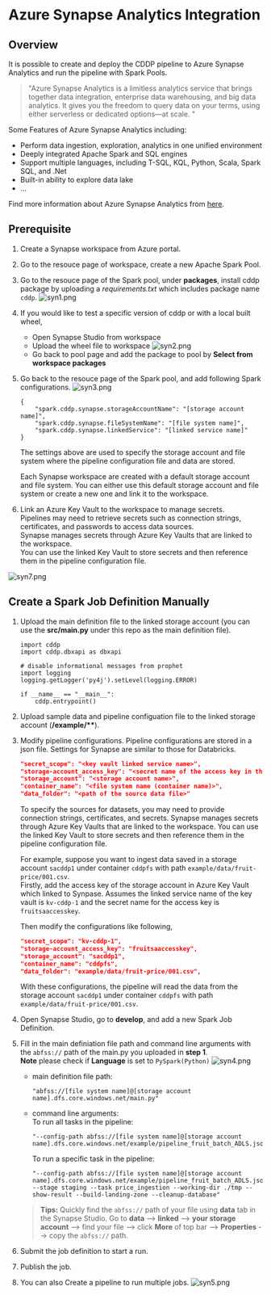 # Azure Synapse Analytics Integration
## Overview 

It is possible to create and deploy the CDDP pipeline to Azure Synapse Analytics and run the pipeline with Spark Pools. 
  
> "Azure Synapse Analytics is a limitless analytics service that brings together data integration, enterprise data warehousing, and big data analytics. It gives you the freedom to query data on your terms, using either serverless or dedicated options—at scale. "  

Some Features of Azure Synapse Analytics including:
- Perform data ingestion, exploration, analytics in one unified environment
- Deeply integrated Apache Spark and SQL engines
- Support multiple languages, including T-SQL, KQL, Python, Scala, Spark SQL, and .Net
- Built-in ability to explore data lake
- ...

Find more information about Azure Synapse Analytics from [here](https://azure.microsoft.com/en-us/products/synapse-analytics/#overview).


## Prerequisite

1. Create a Synapse workspace from Azure portal.
2. Go to the resouce page of workspace, create a new Apache Spark Pool.
3. Go to the resouce page of the Spark pool, under **packages**, install cddp package by uploading a *requirements.txt* which includes package name `cddp`.
![syn1.png](../images/syn1.png)
4. If you would like to test a specific version of cddp or with a local built wheel,  
    - Open Synapse Studio from workspace
    - Upload the wheel file to workspace
    ![syn2.png](../images/syn2.png)
    - Go back to pool page and add the package to pool by **Select from workspace packages**
5. Go back to the resouce page of the Spark pool, and add following Spark configurations.
![syn3.png](../images/syn3.png)
    ```
    {
        "spark.cddp.synapse.storageAccountName": "[storage account name]",
        "spark.cddp.synapse.fileSystemName": "[file system name]",
        "spark.cddp.synapse.linkedService": "[linked service name]"
    }
    ```
    The settings above are used to specify the storage account and file system where the pipeline configuration file and data are stored.  

    Each Synapse workspace are created with a default storage account and file system. You can either use this default storage account and file system or create a new one and link it to the workspace.   
6. Link an Azure Key Vault to the workspace to manage secrets.  
Pipelines may need to retrieve secrets such as connection strings, certificates, and passwords to access data sources.   
Synapse manages secrets through Azure Key Vaults that are linked to the workspace.   
You can use the linked Key Vault to store secrets and then reference them in the pipeline configuration file.  
    
![syn7.png](../images/syn7.png)


## Create a Spark Job Definition Manually

1. Upload the main definition file to the linked storage account (you can use the **src/main.py** under this repo as the main definition file).
    ```
    import cddp
    import cddp.dbxapi as dbxapi

    # disable informational messages from prophet
    import logging
    logging.getLogger('py4j').setLevel(logging.ERROR)

    if __name__ == "__main__":
        cddp.entrypoint()
    ```
2. Upload sample data and pipeline configuation file to the linked storage account (**/example/\*\***).

3. Modify pipeline configurations. Pipeline configurations are stored in a json file. Settings for Synapse are similar to those for Databricks.
    ```json
    "secret_scope": "<key vault linked service name>",
    "storage-account_access_key": "<secret name of the access key in the kv>",
    "storage_account": "<storage account name>",
    "container_name": "<file system name (container name)>",
    "data_folder": "<path of the source data file>"
    ```
    To specify the sources for datasets, you may need to provide connection strings, certificates, and secrets. Synapse manages secrets through Azure Key Vaults that are linked to the workspace. You can use the linked Key Vault to store secrets and then reference them in the pipeline configuration file.  

    For example, suppose you want to ingest data saved in a storage account `sacddp1` under container `cddpfs` with path `example/data/fruit-price/001.csv`.   
    Firstly, add the access key of the storage account in Azure Key Vault which linked to Synpase. Assumes the linked service name of the key vault is `kv-cddp-1` and the secret name for the access key is `fruitsaaccesskey`.  

    Then modify the configurations like following,
    ```json
    "secret_scope": "kv-cddp-1",
    "storage-account_access_key": "fruitsaaccesskey",
    "storage_account": "sacddp1",
    "container_name": "cddpfs",
    "data_folder": "example/data/fruit-price/001.csv",
    ```

    With these configurations, the pipeline will read the data from the storage account `sacddp1` under container `cddpfs` with path `example/data/fruit-price/001.csv`.


4. Open Synapse Studio, go to **develop**, and add a new Spark Job Definition.
5. Fill in the main definiation file path and command line arguments with the `abfss://` path of the main.py you uploaded in **step 1**.  
**Note** please check if **Language** is set to `PySpark(Python)`
![syn4.png](../images/syn4.png)
    - main definition file path:
        ```
        "abfss://[file system name]@[storage account name].dfs.core.windows.net/main.py"
        ```
    - command line arguments:   
        To run all tasks in the pipeline:
        ```
        "--config-path abfss://[file system name]@[storage account name].dfs.core.windows.net/example/pipeline_fruit_batch_ADLS.json 
        ```
        To run a specific task in the pipeline:
        ```
        "--config-path abfss://[file system name]@[storage account name].dfs.core.windows.net/example/pipeline_fruit_batch_ADLS.json --stage staging --task price_ingestion --working-dir ./tmp --show-result --build-landing-zone --cleanup-database"
        ```
    > **Tips:** Quickly find the `abfss://` path of your file using **data** tab in the Synapse Studio. Go to **data** --> **linked** --> **your storage account** --> find your file --> click **More** of top bar --> **Properties** --> copy the `abfss://` path.
6. Submit the job definition to start a run.
7. Publish the job.  
8. You can also Create a pipeline to run multiple jobs.
![syn5.png](../images/syn5.png)

